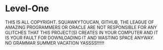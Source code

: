 # Level-One
THIS IS ALL COPYRIGHT. SQUAWKYTOUCAN, GITHUB, THE LEAGUE OF AMAZING PROGRAMMERS OR ORACLE ARE NOT RESPONSIBLE FOR ANY GLITCHES THAT THIS PROJECT(S) CREATES IN YOUR COMPUTER AND IT IS YOUR FAULT FOR DOWNLOADING IT AND WASTING SPACE ANYWAY. NO GRAMMAR SUMMER VACATION YASSSS!!!!!!
